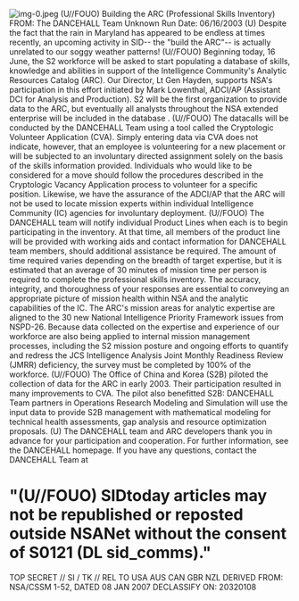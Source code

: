 ![img-0.jpeg](img-0.jpeg)
(U//FOUO) Building the ARC (Professional Skills Inventory)
FROM: The DANCEHALL Team
Unknown
Run Date: 06/16/2003
(U) Despite the fact that the rain in Maryland has appeared to be endless at times recently, an upcoming activity in SID-- the "build the ARC"-- is actually unrelated to our soggy weather patterns!
(U//FOUO) Beginning today, 16 June, the S2 workforce will be asked to start populating a database of skills, knowledge and abilities in support of the Intelligence Community's Analytic Resources Catalog (ARC). Our Director, Lt Gen Hayden, supports NSA's participation in this effort initiated by Mark Lowenthal, ADCI/AP (Assistant DCI for Analysis and Production). S2 will be the first organization to provide data to the ARC, but eventually all analysts throughout the NSA extended enterprise will be included in the database .
(U//FOUO) The datacalls will be conducted by the DANCEHALL Team using a tool called the Cryptologic Volunteer Application (CVA). Simply entering data via CVA does not indicate, however, that an employee is volunteering for a new placement or will be subjected to an involuntary directed assignment solely on the basis of the skills information provided. Individuals who would like to be considered for a move should follow the procedures described in the Cryptologic Vacancy Application process to volunteer for a specific position. Likewise, we have the assurance of the ADCI/AP that the ARC will not be used to locate mission experts within individual Intelligence Community (IC) agencies for involuntary deployment.
(U//FOUO) The DANCEHALL team will notify individual Product Lines when each is to begin participating in the inventory. At that time, all members of the product line will be provided with working aids and contact information for DANCEHALL team members, should additional assistance be required. The amount of time required varies depending on the breadth of target expertise, but it is estimated that an average of 30 minutes of mission time per person is required to complete the professional skills inventory. The accuracy, integrity, and thoroughness of your responses are essential to conveying an appropriate picture of mission health within NSA and the analytic capabilities of the IC. The ARC's mission areas for analytic expertise are aligned to the 30 new National Intelligence Priority Framework issues from NSPD-26. Because data collected on the expertise and experience of our workforce are also being applied to internal mission management processes, including the S2 mission posture and ongoing efforts to quantify and redress the JCS Intelligence Analysis Joint Monthly Readiness Review (JMRR) deficiency, the survey must be completed by $100 \%$ of the workforce.
(U//FOUO) The Office of China and Korea (S2B) piloted the collection of data for the ARC in early 2003. Their participation resulted in many improvements to CVA. The pilot also benefitted S2B: DANCEHALL Team partners in Operations Research Modeling and Simulation will use the input data to provide S2B management with mathematical modeling for technical health assessments, gap analysis and resource optimization proposals.
(U) The DANCEHALL team and ARC developers thank you in advance for your participation and cooperation. For further information, see the DANCEHALL homepage. If you have any questions, contact the DANCEHALL Team at

# "(U//FOUO) SIDtoday articles may not be republished or reposted outside NSANet without the consent of S0121 (DL sid_comms)."
TOP SECRET // SI / TK // REL TO USA AUS CAN GBR NZL
DERIVED FROM: NSA/CSSM 1-52, DATED 08 JAN 2007 DECLASSIFY ON: 20320108
